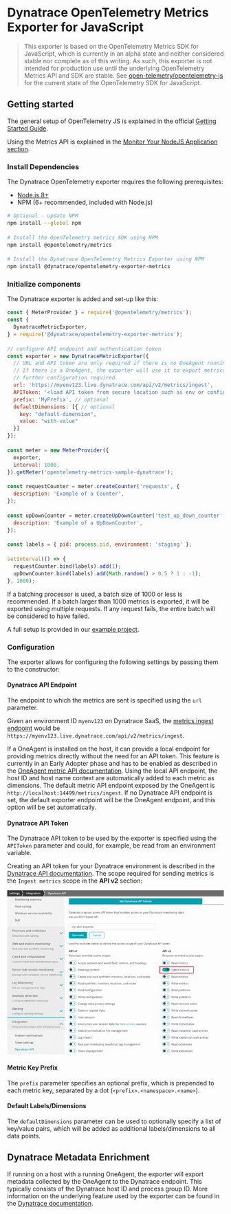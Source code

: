 # Dynatrace OpenTelemetry Metrics Exporter for JavaScript

> This exporter is based on the OpenTelemetry Metrics SDK for JavaScript,
> which is currently in an alpha state and neither considered stable nor
> complete as of this writing.
> As such, this exporter is not intended for production use until the
> underlying OpenTelemetry Metrics API and SDK are stable.
> See [open-telemetry/opentelemetry-js](https://github.com/open-telemetry/opentelemetry-js)
> for the current state of the OpenTelemetry SDK for JavaScript.

## Getting started

The general setup of OpenTelemetry JS is explained in the official
[Getting Started Guide](https://github.com/open-telemetry/opentelemetry-js/blob/master/getting-started/README.md).

Using the Metrics API is explained in the
[Monitor Your NodeJS Application section](https://github.com/open-telemetry/opentelemetry-js/blob/master/getting-started/README.md#monitor-your-nodejs-application).

### Install Dependencies

The Dynatrace OpenTelemetry exporter requires the following prerequisites:

- [Node.js 8+](https://nodejs.org/en/)
- NPM (6+ recommended, included with Node.js)

```sh
# Optional - update NPM
npm install --global npm

# Install the OpenTelemetry metrics SDK using NPM
npm install @opentelemetry/metrics

# Install the Dynatrace OpenTelemetry Metrics Exporter using NPM
npm install @dynatrace/opentelemetry-exporter-metrics
```

### Initialize components

The Dynatrace exporter is added and set-up like this:

```js
const { MeterProvider } = require('@opentelemetry/metrics');
const {
  DynatraceMetricExporter,
} = require('@dynatrace/opentelemetry-exporter-metrics');

// configure API endpoint and authentication token
const exporter = new DynatraceMetricExporter({
  // URL and API token are only required if there is no OneAgent running on the host.
  // If there is a OneAgent, the exporter will use it to export metrics with no
  // further configuration required.
  url: 'https://myenv123.live.dynatrace.com/api/v2/metrics/ingest',
  APIToken: '<load API token from secure location such as env or config file>'’,
  prefix: 'MyPrefix', // optional
  defaultDimensions: [{ // optional
    key: "default-dimension",
    value: "with-value"
  }]
});

const meter = new MeterProvider({
  exporter,
  interval: 1000,
}).getMeter('opentelemetry-metrics-sample-dynatrace');

const requestCounter = meter.createCounter('requests', {
  description: 'Example of a Counter',
});

const upDownCounter = meter.createUpDownCounter('test_up_down_counter', {
  description: 'Example of a UpDownCounter',
});

const labels = { pid: process.pid, environment: 'staging' };

setInterval(() => {
  requestCounter.bind(labels).add(1);
  upDownCounter.bind(labels).add(Math.random() > 0.5 ? 1 : -1);
}, 1000);
```

If a batching processor is used, a batch size of 1000 or less is recommended.
If a batch larger than 1000 metrics is exported, it will be exported using
multiple requests. If any request fails, the entire batch will be considered
to have failed.

A full setup is provided in our [example project](samples/).

### Configuration

The exporter allows for configuring the following settings by passing them to
the constructor:

#### Dynatrace API Endpoint

The endpoint to which the metrics are sent is specified using the `url`
parameter.

Given an environment ID `myenv123` on Dynatrace SaaS, the
[metrics ingest endpoint](https://www.dynatrace.com/support/help/dynatrace-api/environment-api/metric-v2/post-ingest-metrics/)
would be `https://myenv123.live.dynatrace.com/api/v2/metrics/ingest`.

If a OneAgent is installed on the host, it can provide a local endpoint for
providing metrics directly without the need for an API token.
This feature is currently in an Early Adopter phase and has to be enabled as
described in the [OneAgent metric API documentation](https://www.dynatrace.com/support/help/how-to-use-dynatrace/metrics/metric-ingestion/ingestion-methods/local-api/).
Using the local API endpoint, the host ID and host name context are
automatically added to each metric as dimensions.
The default metric API endpoint exposed by the OneAgent is
`http://localhost:14499/metrics/ingest`.
If no Dynatrace API endpoint is set, the default exporter endpoint will be the
OneAgent endpoint, and this option will be set automatically.

#### Dynatrace API Token

The Dynatrace API token to be used by the exporter is specified using the
`APIToken` parameter and could, for example, be read from an environment
variable.

Creating an API token for your Dynatrace environment is described in the
[Dynatrace API documentation](https://www.dynatrace.com/support/help/dynatrace-api/basics/dynatrace-api-authentication/).
The scope required for sending metrics is the `Ingest metrics` scope in the
**API v2** section:

![API token creation](docs/img/api_token.png)

#### Metric Key Prefix

The `prefix` parameter specifies an optional prefix, which is prepended to each
metric key, separated by a dot (`<prefix>.<namespace>.<name>`).

#### Default Labels/Dimensions

The `defaultDimensions` parameter can be used to optionally specify a list of key/value
pairs, which will be added as additional labels/dimensions to all data points.

## Dynatrace Metadata Enrichment

If running on a host with a running OneAgent, the exporter will export metadata
collected by the OneAgent to the Dynatrace endpoint.
This typically consists of the Dynatrace host ID and process group ID.
More information on the underlying feature used by the exporter can be found in
the [Dynatrace documentation](https://www.dynatrace.com/support/help/how-to-use-dynatrace/metrics/metric-ingestion/ingestion-methods/enrich-metrics/).
